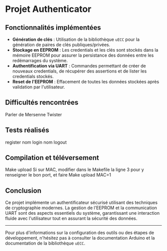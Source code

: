# Projet Authenticator

## Fonctionnalités implémentées

- **Génération de clés** : Utilisation de la bibliothèque `uECC` pour la génération de paires de clés publiques/privées.
- **Stockage en EEPROM** : Les credentials et les clés sont stockés dans la mémoire EEPROM pour assurer la persistance des données entre les redémarrages du système.
- **Authentification via UART** : Commandes permettant de créer de nouveaux credentials, de récupérer des assertions et de lister les credentials stockés.
- **Reset de l'EEPROM** : Effacement de toutes les données stockées après validation par l'utilisateur.

## Difficultés rencontrées

Parler de Mersenne Twister

## Tests réalisés

register nom
login nom
logout

## Compilation et téléversement

Make upload
Si sur MAC, modifier dans le Makefile la ligne 3 pour y renseigner le bon port, et faire 
Make upload MAC=1

## Conclusion

Ce projet implémente un authentificateur sécurisé utilisant des techniques de cryptographie modernes. La gestion de l'EEPROM et la communication UART sont des aspects essentiels du système, garantissant une interaction fluide avec l'utilisateur tout en assurant la sécurité des données.

---

Pour plus d'informations sur la configuration des outils ou des étapes de développement, n'hésitez pas à consulter la documentation Arduino et la documentation de la bibliothèque `uECC`.
